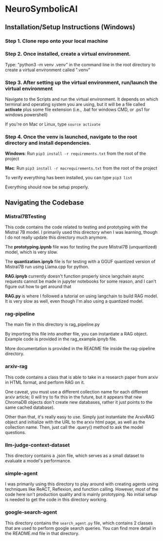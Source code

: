 # NeuroSymbolicAI

## Installation/Setup Instructions (Windows)
### Step 1. Clone repo onto your local machine
### Step 2. Once installed, create a virtual environment.
Type: "python3 -m venv .venv" in the command line in the root directory to create a virtual environment called ".venv"
### Step 3. After setting up the virtual environment, run/launch the virtual environment
Navigate to the Scripts and run the virtual environment. It depends on which terminal and operating system you are using, but it will be a file called **activate** plus some file extension (i.e., .bat for windows CMD, or .ps1 for windows powershell)

If you're on Mac or Linux, type `source activate`
### Step 4. Once the venv is launched, navigate to the root directory and install dependencies.
**Windows**: Run `pip3 install -r requirements.txt` from the root of the project

**Mac**: Run `pip3 install -r macrequirements.txt` from the root of the project

To verify everything has been installed, you can type `pip3 list`

Everything should now be setup properly.

## Navigating the Codebase
### Mistral7BTesting
This code contains the code related to testing and prototyping with the Mistral 7B model. I primarily used this directory when I was learning, though I do not really update this directory much anymore. 

The **prototyping.ipynb** file was for testing the pure Mistral7B (unquantized) model, which is very slow.

The **quantization.ipnyb** file is for testing with a GGUF quantized version of Mistral7B run using Llama.cpp for python. 

**RAG.ipnyb** currently doesn't function properly since langchain async requests cannot be made in jupyter notebooks for some reason, and I can't figure out how to get around that

**RAG.py** is where I followed a tutorial on using langchain to build RAG model. It is very slow as well, even though I'm also using a quantized model.
### rag-pipeline
The main file in this directory is rag_pipeline.py

By importing this file into another file, you can instantiate a RAG object. Example code is provided in the rag_example.ipnyb file. 

More documentation is provided in the README file inside the rag-pipeline directory.

### arxiv-rag
This code contains a class that is able to take in a research paper from arxiv in HTML format, and perform RAG on it.

One caveat, you must use a different collection name for each different arxiv article; (I will try to fix this in the future, but it appears that new ChromaDB objects don't create new databases, rather it just points to the same cached database).

Other than that, it's really easy to use. Simply just instantiate the ArxivRAG object and initialize with the URL to the arxiv html page, as well as the collection name. Then, just call the .query() method to ask the model questions.

### llm-judge-context-dataset
This directory contains a .json file, which serves as a small dataset to evaluate a model's performance.

### simple-agent
I was primarily using this directory to play around with creating agents using techniques like ReACT, Reflexion, and function calling. However, most of the code here isn't production quality and is mainly prototyping. No initial setup is needed to get the code in this directory working.

### google-search-agent
This directory contains the `search_agent.py` file, which contains 2 classes that are used to perform google search queries. You can find more detail in the README.md file in that directory.
